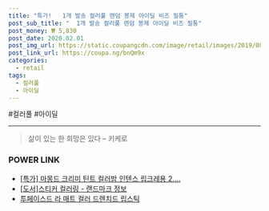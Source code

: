 ```yaml
--- 
title: "특가!   1개 발송 컬러풀 랜덤 봉제 아이딜 비즈 필통" 
post_sub_title: "  1개 발송 컬러풀 랜덤 봉제 아이딜 비즈 필통" 
post_money: ₩ 5,830 
post_date: 2020.02.01 
post_img_url: https://static.coupangcdn.com/image/retail/images/2019/08/27/15/9/2bda8719-d8d1-42eb-be29-a902eb7ddfa1.jpg 
post_link_url: https://coupa.ng/bnQm9x 
categories: 
  - retail 
tags: 
  - 컬러풀 
  - 아이딜 
--- 
```

  #컬러풀 #아이딜 
<hr> 

> 삶이 있는 한 희망은 있다  – 키케로 


### POWER LINK

* <a href="https://blog.naver.com/sakai111/221785891089" target="_blank">[특가] 마몽드 크리미 틴트 컬러밤 인텐스 립크레용 2....</a>
* <a href="https://blog.naver.com/sakai111/221769425141" target="_blank">[도서]스티커 컬러링 - 랜드마크 정보</a>
* <a href="https://blog.naver.com/fasyy4321/221780962395" target="_blank">투페이스드 라 매트 컬러 드렌치드 립스틱</a>
